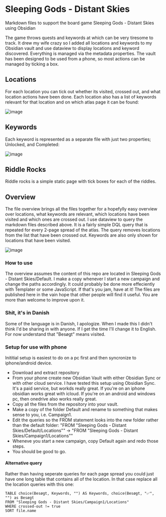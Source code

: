 # Sleeping Gods - Distant Skies
Markdown files to support the board game Sleeping Gods - Distant Skies using Obsidian

The game throws quests and keywords at which can be very tiresome to track. It drew my wife crazy so I added all locations and keywords to my Obsidian vault and use dataview to display locations and keyword discovered. Everything is managed via the metadata properties. The vault has been designed to be used from a phone, so most actions can be managed by ticking a box. 


## Locations
For each location you can tick out whether its visited, crossed out, and what location actions have been done. Each location also has a list of keywords relevant for that location and on which atlas page it can be found:

![image](https://github.com/user-attachments/assets/9f661594-d7c7-4bdd-993b-fce76f43757d)

## Keywords
Each keyword is represented as a separate file with just two properties; Unlocked, and Completed:

![image](https://github.com/user-attachments/assets/689130b1-f4d2-45b8-9f3c-3abe7d8670ed)

## Riddle Rocks
Riddle rocks is a simple static page with tick boxes for each of the riddles. 

## Overview
The file overview brings all the files together for a hopefylly easy overview over locations, what keywords are relevant, which locations have been visited and which ones are crossed out. I use dataview to query the markdown files described above. It is a fairly simple DQL query that is repeated for every 2-page spread of the atlas. The query removes locations from the list that have been crossed out. Keywords are also only shown for locations that have been visited. 

![image](https://github.com/user-attachments/assets/2d268d27-c1c6-49e5-ae2b-8f7442b89d5b)


### How to use
The overview assumes the content of this repo are located in Sleeping Gods - Distant Skies/Default. I make a copy whenever I start a new campaign and change the paths accordingly. It could probably be done more effeciently with Templater or some JavaScript. If that's you jam, have at it! The files are published here in the vain hope that other people will find it useful. You are more than welcome to improve upon it. 

### Shit, it's in Danish
Some of the language is in Danish, I apologize. When I made this I didn't think I'd be sharing in with anyone. If I get the time I'll change it to English. For now understand that "Besøgt" means visited. 

### Setup for use with phone 
Inititial setup is easiest to do on a pc first and then syncronize to iphone/android device. 

- Download and extract repository
- From your phone create new Obsidian Vault with either Obsidian Sync or with other cloud service. I have tested this setup using Obsidian Sync. It's a paid service, but workds really great. If you're on an iphone obsidian works great with icloud. If you're on an android and windows pc, then onedrive also works really great.
- Copy all the files from the repository into your vault.
- Make a copy of the folder Default and rename to something that makes sense to you, i.e. Campaign1.
- Edit the queries so the FROM statement looks into the new folder rather than the default folder: "FROM "Sleeping Gods - Distant Skies/Default/Locations"" -> "FROM "Sleeping Gods - Distant Skies/Campaign1/Locations""
- Wheneve you start a new campaign, copy Default again and redo those steps.
- You should be good to go. 

#### Alternative query
Rather than having seperate queries for each page spread you could just have one long table that contains all of the location. In that case replace all the location queries with this one:

```
TABLE choice(Besøgt, Keywords, "") AS Keywords, choice(Besøgt, "✅", "") as Besøgt
FROM "Sleeping Gods - Distant Skies/Campaign1/Locations"
WHERE crossed-out != true
SORT file.name
```
